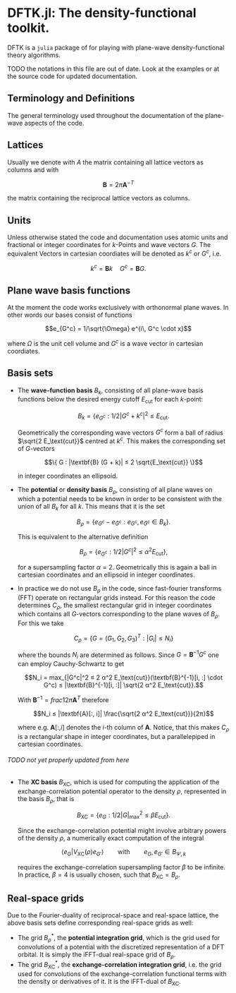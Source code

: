 # DFTK.jl: The density-functional toolkit.

DFTK is a `julia` package of for playing with
plane-wave density-functional theory algorithms.

TODO the notations in this file are out of date. Look at the examples or at the source code for updated documentation.

## Terminology and Definitions
The general terminology used throughout the documentation
of the plane-wave aspects of the code.

## Lattices
Usually we denote with $A$ the matrix containing
all lattice vectors as columns and with
```math
\textbf{B} = 2\pi \textbf{A}^{-T}
```
the matrix containing the reciprocal lattice vectors as columns.

## Units
Unless otherwise stated the code and documentation uses
atomic units and fractional or integer coordinates for $k$-Points
and wave vectors $G$.
The equivalent Vectors in cartesian coordiates will be denoted
as $k^c$ or $G^c$, i.e.
```math
k^c = \textbf{B} k \quad G^c = \textbf{B} G.
```

## Plane wave basis functions
At the moment the code works exclusively with orthonormal plane waves.
In other words our bases consist of functions
```math
e_{G^c} = 1/\sqrt{\Omega} e^{i\, G^c \cdot x}
```
where $\Omega$ is the unit cell volume
and $G^c$ is a wave vector in cartesian coordiates.

## Basis sets

- The **wave-function basis** $B_k$, consisting of all
  plane-wave basis functions below the desired energy cutoff $E_\text{cut}$
  for each $k$-point:
  ```math
  B_k = \{ e_{G^c} : 1/2 |G^c + k^c|^2 ≤ E_\text{cut}.
  ```
  Geometrically the corresponding wave vectors $G^c$
  form a ball of radius $\sqrt{2 E_\text{cut}}$ centred at $k^c$.
  This makes the corresponding set of $G$-vectors
  ```math
  \{ G : |\textbf{B} (G + k)| ≤ 2 \sqrt{E_\text{cut}} \}
  ```
  in integer coordinates an ellipsoid.

- The **potential** or **density basis** $B_\rho$, consisting of
  all plane waves on which a potential needs to be known in order to be
  consistent with the union of all $B_k$ for all $k$. This means that
  it is the set
  ```math
  B_\rho = \{ e_{G^c} - e_{\tilde{G}^c} : e_{G^c}, e_{\tilde{G}^c} \in B_k \}.
  ```
  This is equivalent to the alternative definition
  ```math
  B_\rho = \{ e_{G^c} : 1/2 |G^c|^2 ≤ α^2 E_\text{cut} \},
  ```
  for a supersampling factor $\alpha = 2$.
  Geometrically this is again a ball in cartesian coordinates
  and an ellipsoid in integer coordinates.

- In practice we do not use $B_\rho$ in the code, since fast-fourier transforms
  (FFT) operate on rectangular grids instead.
  For this reason the code determines $C_\rho$,
  the smallest rectangular grid in integer coordinates
  which contains all $G$-vectors corresponding to the plane waves of $B_\rho$.
  For this we take
  ```math
  C_\rho = \{ G = (G_1, G_2, G_3)^T : |G_i| ≤ N_i \}
  ```
  where the bounds $N_i$ are determined as follows.
  Since $G = \textbf{B}^{-1} G^c$ one can employ
  Cauchy-Schwartz to get
  ```math
  N_i = max_{|G^c|^2 ≤ 2 α^2 E_\text{cut}}(\textbf{B}^{-1}[i, :] \cdot G^c)
      ≤ |\textbf{B}^{-1}[i, :]| \sqrt{2 α^2 E_\text{cut}}.
  ```
  With $\textbf{B}^{-1} = frac{1}{2\pi} \textbf{A}^T$ therefore
  ```math
  N_i ≤ |\textbf{A}[:, i]| \frac{\sqrt{2 α^2 E_\text{cut}}}{2π}
  ```
  where e.g. $\textbf{A}[:, i]$ denotes the $i$-th column of $\textbf{A}$.
  Notice, that this makes $C_\rho$ is a rectangular shape in integer
  coordinates, but a parallelepiped in cartesian coordinates.

###### TODO not yet properly updated from here

- The **XC basis** $B_\text{XC}$, which is used for computing the application
  of the exchange-correlation potential operator to the density $\rho$,
  represented in the basis $B_\rho$, that is
  ```math
  B_\text{XC}  = \{e_G : 1/2 |G|_\text{max}^2 ≤ β E_\text{cut} \}.
  ```
  Since the exchange-correlation potential might involve arbitrary powers of the
  density $ρ$, a numerically exact computation of the integral
  ```math
  \langle e_G | V_\text{XC}(ρ) e_{G'} \rangle \qquad \text{with} \qquad e_G, e_{G'} ∈ B_{Ψ,k}
  ```
  requires the exchange-correlation supersampling factor $\beta$ to be infinite.
  In practice, $\beta =4$ is usually chosen, such that $B_\text{XC} = B_\rho$.

## Real-space grids
Due to the Fourier-duality of reciprocal-space and real-space lattice,
the above basis sets define corresponding real-space grids as well:

- The grid $B_\rho^\ast$, the **potential integration grid**,
  which is the grid used for convolutions of a potential with the discretized
  representation of a DFT orbital. It is simply the iFFT-dual real-space grid
  of $B_\rho$.
- The grid $B^\ast_\text{XC}$, the **exchange-correlation integration grid**,
  i.e. the grid used for convolutions of the exchange-correlation functional
  terms with the density or derivatives of it. It is the iFFT-dual of $B_\text{XC}$.
